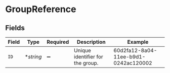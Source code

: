 # GroupReference


## Fields

| Field                                | Type                                 | Required                             | Description                          | Example                              |
| ------------------------------------ | ------------------------------------ | ------------------------------------ | ------------------------------------ | ------------------------------------ |
| `ID`                                 | **string*                            | :heavy_minus_sign:                   | Unique identifier for the group.     | 60d2fa12-8a04-11ee-b9d1-0242ac120002 |